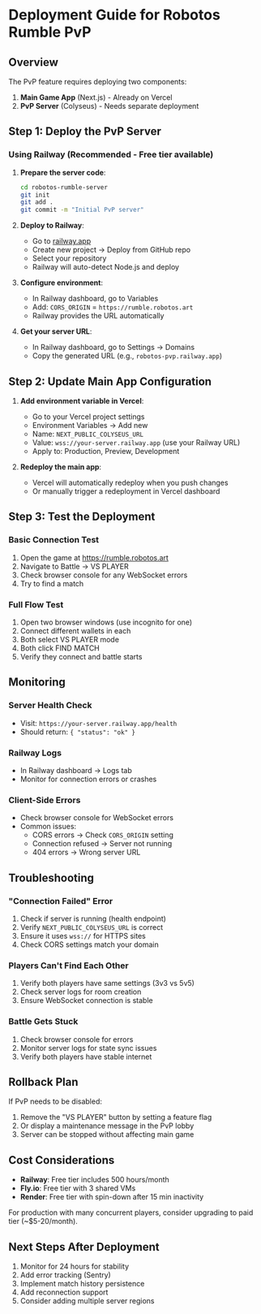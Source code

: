 # Deployment Guide for Robotos Rumble PvP

## Overview

The PvP feature requires deploying two components:
1. **Main Game App** (Next.js) - Already on Vercel
2. **PvP Server** (Colyseus) - Needs separate deployment

## Step 1: Deploy the PvP Server

### Using Railway (Recommended - Free tier available)

1. **Prepare the server code**:
   ```bash
   cd robotos-rumble-server
   git init
   git add .
   git commit -m "Initial PvP server"
   ```

2. **Deploy to Railway**:
   - Go to [railway.app](https://railway.app)
   - Create new project → Deploy from GitHub repo
   - Select your repository
   - Railway will auto-detect Node.js and deploy

3. **Configure environment**:
   - In Railway dashboard, go to Variables
   - Add: `CORS_ORIGIN` = `https://rumble.robotos.art`
   - Railway provides the URL automatically

4. **Get your server URL**:
   - In Railway dashboard, go to Settings → Domains
   - Copy the generated URL (e.g., `robotos-pvp.railway.app`)

## Step 2: Update Main App Configuration

1. **Add environment variable in Vercel**:
   - Go to your Vercel project settings
   - Environment Variables → Add new
   - Name: `NEXT_PUBLIC_COLYSEUS_URL`
   - Value: `wss://your-server.railway.app` (use your Railway URL)
   - Apply to: Production, Preview, Development

2. **Redeploy the main app**:
   - Vercel will automatically redeploy when you push changes
   - Or manually trigger a redeployment in Vercel dashboard

## Step 3: Test the Deployment

### Basic Connection Test
1. Open the game at https://rumble.robotos.art
2. Navigate to Battle → VS PLAYER
3. Check browser console for any WebSocket errors
4. Try to find a match

### Full Flow Test
1. Open two browser windows (use incognito for one)
2. Connect different wallets in each
3. Both select VS PLAYER mode
4. Both click FIND MATCH
5. Verify they connect and battle starts

## Monitoring

### Server Health Check
- Visit: `https://your-server.railway.app/health`
- Should return: `{ "status": "ok" }`

### Railway Logs
- In Railway dashboard → Logs tab
- Monitor for connection errors or crashes

### Client-Side Errors
- Check browser console for WebSocket errors
- Common issues:
  - CORS errors → Check `CORS_ORIGIN` setting
  - Connection refused → Server not running
  - 404 errors → Wrong server URL

## Troubleshooting

### "Connection Failed" Error
1. Check if server is running (health endpoint)
2. Verify `NEXT_PUBLIC_COLYSEUS_URL` is correct
3. Ensure it uses `wss://` for HTTPS sites
4. Check CORS settings match your domain

### Players Can't Find Each Other
1. Verify both players have same settings (3v3 vs 5v5)
2. Check server logs for room creation
3. Ensure WebSocket connection is stable

### Battle Gets Stuck
1. Check browser console for errors
2. Monitor server logs for state sync issues
3. Verify both players have stable internet

## Rollback Plan

If PvP needs to be disabled:
1. Remove the "VS PLAYER" button by setting a feature flag
2. Or display a maintenance message in the PvP lobby
3. Server can be stopped without affecting main game

## Cost Considerations

- **Railway**: Free tier includes 500 hours/month
- **Fly.io**: Free tier with 3 shared VMs
- **Render**: Free tier with spin-down after 15 min inactivity

For production with many concurrent players, consider upgrading to paid tier (~$5-20/month).

## Next Steps After Deployment

1. Monitor for 24 hours for stability
2. Add error tracking (Sentry)
3. Implement match history persistence
4. Add reconnection support
5. Consider adding multiple server regions